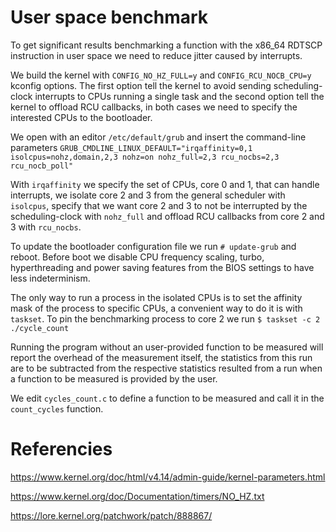 # User space benchmark

To get significant results benchmarking a function with the x86_64 RDTSCP instruction in user space we need to reduce jitter caused by interrupts.

We build the kernel with ```CONFIG_NO_HZ_FULL=y``` and ```CONFIG_RCU_NOCB_CPU=y``` kconfig options. 
The first option tell the kernel to avoid sending scheduling-clock interrupts to CPUs running a single task and the second option tell the kernel to offload RCU callbacks, in both cases we need to specify the interested CPUs to the bootloader.

We open with an editor ```/etc/default/grub``` and insert the command-line parameters ```GRUB_CMDLINE_LINUX_DEFAULT="irqaffinity=0,1 isolcpus=nohz,domain,2,3 nohz=on nohz_full=2,3 rcu_nocbs=2,3 rcu_nocb_poll"```

With ```irqaffinity``` we specify the set of CPUs, core 0 and 1, that can handle interrupts, we isolate core 2 and 3 from the general scheduler with ```isolcpus```, specify that we want core 2 and 3 to not be interrupted by the scheduling-clock with ```nohz_full``` and offload RCU callbacks from core 2 and 3 with ```rcu_nocbs```.

To update the bootloader configuration file we run 
```# update-grub```
and reboot.
Before boot we disable CPU frequency scaling, turbo, hyperthreading and power saving features from the BIOS settings to have less indeterminism.

The only way to run a process in the isolated CPUs is to set the affinity mask of the process to specific CPUs, a convenient way to do it is with ```taskset```.
To pin the benchmarking process to core 2 we run 
```$ taskset -c 2 ./cycle_count```

Running the program without an user-provided function to be measured will report the overhead of the measurement itself, the statistics from this run are to be
subtracted from the respective statistics resulted from a run when a function to be measured is provided by the user.

We edit ```cycles_count.c``` to define a function to be measured and call it in the ```count_cycles``` function.

# Referencies

https://www.kernel.org/doc/html/v4.14/admin-guide/kernel-parameters.html

https://www.kernel.org/doc/Documentation/timers/NO_HZ.txt

https://lore.kernel.org/patchwork/patch/888867/


